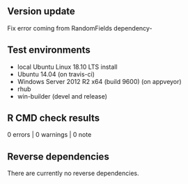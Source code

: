 ## Version update

Fix error coming from RandomFields dependency-

## Test environments

* local Ubuntu Linux 18.10 LTS install
* Ubuntu 14.04 (on travis-ci)
* Windows Server 2012 R2 x64 (build 9600) (on appveyor)
* rhub
* win-builder (devel and release)

## R CMD check results

0 errors | 0 warnings | 0 note

## Reverse dependencies

There are currently no reverse dependencies.
